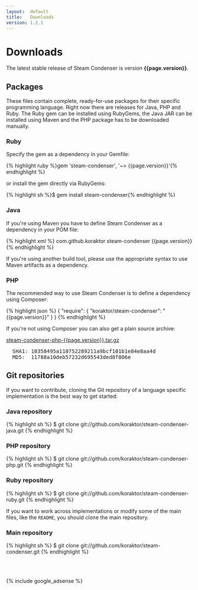 ```yaml
---
layout:  default
title:   Downloads
version: 1.2.1
---
```

Downloads
=========

The latest stable release of Steam Condenser is version **{{page.version}}**.

## Packages
These files contain complete, ready-for-use packages for their specific
programming language. Right now there are releases for Java, PHP and Ruby.
The Ruby gem can be installed using RubyGems, the Java JAR can be installed
using Maven and the PHP package has to be downloaded manually.

### Ruby

Specify the gem as a dependency in your Gemfile:

{% highlight ruby %}gem 'steam-condenser', '~> {{page.version}}'{% endhighlight %}

or install the gem directly via RubyGems:

{% highlight sh %}$ gem install steam-condenser{% endhighlight %}

### Java

If you're using Maven you have to define Steam Condenser as a dependency in
your POM file:

{% highlight xml %}
<dependency>
    <groupId>com.github.koraktor</groupId>
    <artifactId>steam-condenser</artifactId>
    <version>{{page.version}}</version>
</dependency>
{% endhighlight %}

If you're using another build tool, please use the appropriate syntax to use
Maven artifacts as a dependency.

### PHP

The recommended way to use Steam Condenser is to define a dependency using
Composer:

{% highlight json %}
{
    "require": {
        "koraktor/steam-condenser": "{{page.version}}"
    }
}
{% endhighlight %}

If you're not using Composer you can also get a plain source archive:

<div class="download">
  <a href="https://github.com/koraktor/steam-condenser-php/archive/{{page.version}}.tar.gz">steam-condenser-php-{{page.version}}.tar.gz</a>
  <br>
  <pre>
  SHA1: 10358495a110752289211a9bcf101b1e84e8aa4d
  MD5:  11788a10deb57232d695543ded8f806e</pre>
</div>

## Git repositories
If you want to contribute, cloning the Git repository of a language specific
implementation is the best way to get started:

### Java repository

{% highlight sh %}
$ git clone git://github.com/koraktor/steam-condenser-java.git
{% endhighlight %}

### PHP repository

{% highlight sh %}
$ git clone git://github.com/koraktor/steam-condenser-php.git
{% endhighlight %}

### Ruby repository

{% highlight sh %}
$ git clone git://github.com/koraktor/steam-condenser-ruby.git
{% endhighlight %}

If you want to work across implementations or modify some of the main files,
like the `README`, you should clone the main repository.

### Main repository

{% highlight sh %}
$ git clone git://github.com/koraktor/steam-condenser.git
{% endhighlight %}

<br><br>

{% include google_adsense %}
